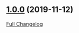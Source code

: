 ## [1.0.0](https://github.com/autosuite/autoversion/tree/1.0.0) (2019-11-12)

[Full Changelog](https://github.com/autosuite/autoversion/compare/27ebe636aae07046246148c129133db336ac3182...1.0.0)
